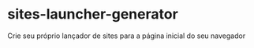 # sites-launcher-generator
Crie seu próprio lançador de sites para a página inicial do seu navegador
